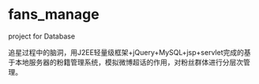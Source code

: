 # fans_manage
project for Database


追星过程中的脑洞，用J2EE轻量级框架+jQuery+MySQL+jsp+servlet完成的基于本地服务器的粉籍管理系统，模拟微博超话的作用，对粉丝群体进行分层次管理。
